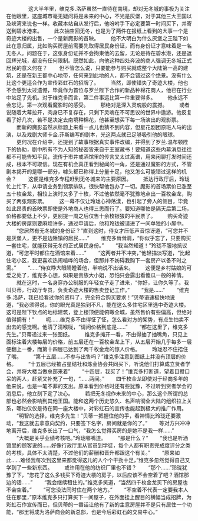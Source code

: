 　　
　　这大半年里，维克多.洛萨虽然一直待在南境，却对无冬城的事极为关注在他眼里，这座城市毫无疑问将是未来的中心，不光是灰堡，对于其他三大王国以及峡湾来说也一样。收藏本站自从发行后，他吩咐手下必定要第一时间买下，并寄送到碧水港来。
　　此次抽空回无冬，也是为了两件在报纸上看到的大事一个是奇迹大楼的出售，一个是新魔影的首映。
　　他不大明白为什么灰堡之王陛下如此在意归属，比如购买房屋前需要先取得居民身份证，而有身份证才意味着是一名无冬人。问题在于，这张身份证并不会拘束他的去留，无论是待在碧水港，还是返回辉光城，都没有任何限制。既然如此，向他这种四处奔波的商人强调无冬城正式居民的意义何在？
　　但不管怎么说，只要能参与购买就成整个大陆第一高的建筑，还是在新王都中心地带，任何来到此地的人，都不会错过这个绝景。没有什么比这个更适合作为宣传彩虹石的招牌了。
　　当然，即使错失了奇迹大楼，他也不会感到太过遗憾，毕竟作为首位与罗兰陛下合作的新品种棉花商人，他已在行业中站足了先机。对于维克多而言，第二件事远比第一件重要得多。
　　他永远不会忘记，第一次观看魔影时的感受。
　　那绝对是深入灵魂般的震撼。
　　或者说随着大幕拉开，肉身已不复存在，只剩下灵魂在不可思议的世界中遨游。他反复看了好几次，若不是决定去南境种棉花，他甚至想买下每一场演出的观影票。
　　而新的魔影虽然从标题上来看一点儿也猜不到内容，但星花剧团原班人马的出演，以及戏剧大师卡金.菲斯编写的剧本，光这两点就已足够吸引他的眼球。
　　更何况在介绍中，还提到了故事根据真实事件改编，并得到了罗兰.温布顿陛下的协助，剧中所有不为人知的秘密皆来自于王室藏书！要知道这些内幕消息往往都不可能告知平民，流传于市井或酒馆里的传言又太过离谱，用来闲聊打发时间还成，根本不可取信。现在有机会真正看到秘闻的一角，还是通过魔影的方式，不管剧本揭开的是哪一部分，噱头都已称得上分量十足，他又怎么可能错过这样的机会？
　　这便是维克多专程赶到无冬城来的主要原因。
　　抵达行政厅后，玲珑忙上忙下，从申请业务到领票排队，很快帮他包办了一切。魔影的首场票价已涨至五十枚金龙，相较上演时又多了十枚，不过他依然毫不犹豫地点出一百枚金龙，购买了两张观影票。
　　这一幕不仅让玲珑心神荡漾，也引起了旁人的侧目，毕竟如此昂贵的首映票即使是外地商人也得三思而行了。要知道哪怕是隔天后第二场，价格都要低上不少，更别提一周之后仅售十余枚银狼的平民票了。
　　购买奇迹大楼的房屋则要麻烦许多，通过申请后，他和玲珑被请进了一间单独的小屋中。
　　“您居然有无冬城的身份证？”直到这时，侍女才压低声音惊讶道，“可您并不是灰堡人，更不是边陲镇的居民……”
　　维克多耸耸肩，“你似乎忘了，只要购买一套住宅，就能获得无冬的正式居民身份。”
　　“我当然知道！”玲珑不服地抗议道，“可您平时都住在酒馆来着……”
　　“这两者并不冲突，”他轻描淡写道，“比起住宅小区，我更喜欢热闹喧哗的场合，但那并不妨碍我购下一套房产以备不时之需。”
　　“……”侍女睁大眼睛瞪着他，半响说不出话来。
　　这便是乡村姑娘的可爱之处了，维克多心想，如果是贵族大小姐，恐怕只会露出看傻瓜一般的神情。
　　就在这时，一名身穿办公制服的年轻女子走了进来，“你好，让你久等了。我叫贝蒂，行政厅专员，负责奇迹大楼的售卖登记工作。”
　　“我是……”
　　“维克多.洛萨，我已经看过你的资料了，完全符合购买要求！”贝蒂语速极快地说道，“我必须得说，你的眼光真是独到不凡，能在这么多住宅区里选中奇迹大楼。这可是陛下钦点的地标建筑，登上楼顶便能俯瞰全城，虽然售价有些偏高，但绝对值得拥有！”
　　呃……维克多不由得怔了怔，怎么看对方的架势，有点生怕卖不出去的感觉啊。他清了清喉咙，“请问价格到底是……”
　　“都在这里了，维克多先生。”贝蒂递过来一张图纸。
　　维克多摊开一看，不由得抽了抽嘴角，只见上面标注着大楼每层的价格，前五层还在一百枚金龙上下，从五层开始几乎每多一层便翻上一番，而第十四层已达到了两千枚金龙的惊人价格。
　　玲珑忍不住捂住了嘴。
　　“第十五层……不参与出售吗？”维克多注意到图纸上并没有顶层的价格。
　　“十五层已经被占星结社和炼金协会共同买下，听说他们打算成立贤者学会，并将大楼当做总部来着”
　　“十四层，我买了！”维克多打断道，望着目瞪口呆的两人，赶紧又补充了一句，“……两间。”
　　四千枚金龙即使对于经商多年的他来说，也是一笔不菲的支出。原本看到价格时还有些犹豫，不过听到贤者学会的消息后，他立刻下定了决心。
　　若把无冬视作未来的中心，那么这个所谓的总部也必然会影响到其他王国。能和这两个历史悠久、名声响彻全大陆的组织拉上关系，哪怕仅仅是待在同一座大楼中，对彩虹石的宣传也能起到极大的推广作用。
　　“明智的选择，维克多先生！”贝蒂一把握住他的手，看神情比玲珑还要激动，“我这就去拿意向契约，只要签下名字，房间就是你的了。”
　　等对方兴冲冲地离开后，维克多长出了一口气，“我怎么觉得买房的是她不是我一样……”
　　“大概是关乎业绩考核吧。”玲珑嘟嘴道。
　　“那是什么？”
　　“我也是听酒馆里的顾客说的……好像行政厅里从官员到学徒，每个人都有职责完成度评分之类的考核，具体不太清楚，不过他们的薪酬和晋升都跟这个有关。”
　　“原来如此……难怪我每次到这里来都觉得这儿的人个个干劲十足，”维克多忽然觉得自己又学到了一些新东西。
　　或许用在他的纺织厂里也不错？
　　“那个……”玲珑犹豫了下，“您花了这么多钱买下奇迹大楼的房子，以后应该不会空着了吧？酒馆那边的话……”
　　“我会继续租住的。”维克多笑道，“当然四千枚金龙买下的房屋也不会空着。”
　　“可您没法同时住在两个地方。”
　　“不空着不代表一定要我本人住在那里，”原本维克多只打算买下一间屋子，在外面挂上醒目的横幅当成招牌，为彩虹石作宣传而已，但贝蒂的一番话让他有了新的主意房屋并不是只有居住一个功能，“那里将成为洛萨商会的新总部，也是今后彩虹石的交易中心。”